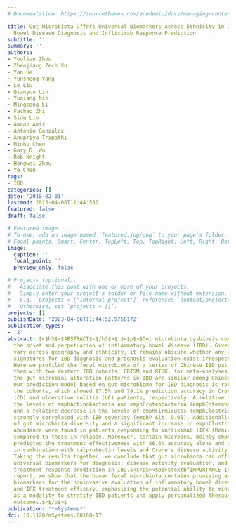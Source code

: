 ```yaml
---
# Documentation: https://sourcethemes.com/academic/docs/managing-content/

title: Gut Microbiota Offers Universal Biomarkers across Ethnicity in Inflammatory
  Bowel Disease Diagnosis and Infliximab Response Prediction
subtitle: ''
summary: ''
authors:
- Youlian Zhou
- Zhenjiang Zech Xu
- Yan He
- Yunsheng Yang
- Le Liu
- Qianyun Lin
- Yuqiang Nie
- Mingsong Li
- Fachao Zhi
- Side Liu
- Amnon Amir
- Antonio González
- Anupriya Tripathi
- Minhu Chen
- Gary D. Wu
- Rob Knight
- Hongwei Zhou
- Ye Chen
tags:
- IBD
categories: []
date: '2018-02-01'
lastmod: 2023-04-06T11:44:53Z
featured: false
draft: false

# Featured image
# To use, add an image named `featured.jpg/png` to your page's folder.
# Focal points: Smart, Center, TopLeft, Top, TopRight, Left, Right, BottomLeft, Bottom, BottomRight.
image:
  caption: ''
  focal_point: ''
  preview_only: false

# Projects (optional).
#   Associate this post with one or more of your projects.
#   Simply enter your project's folder or file name without extension.
#   E.g. `projects = ["internal-project"]` references `content/project/deep-learning/index.md`.
#   Otherwise, set `projects = []`.
projects: []
publishDate: '2023-04-06T11:44:52.975817Z'
publication_types:
- '2'
abstract: $<$h3$>$ABSTRACT$<$/h3$>$ $<$p$>$Gut microbiota dysbiosis contributes to
  the onset and perpetuation of inflammatory bowel disease (IBD). Given that gut microbiotas
  vary across geography and ethnicity, it remains obscure whether any universal microbial
  signatures for IBD diagnosis and prognosis evaluation exist irrespective of populations.
  Here we profiled the fecal microbiota of a series of Chinese IBD patients and combined
  them with two Western IBD cohorts, PRISM and RISK, for meta-analyses. We found that
  the gut microbial alteration patterns in IBD are similar among Chinese and Westerners.
  Our prediction model based on gut microbiome for IBD diagnosis is robust across
  the cohorts, which showed 87.5% and 79.1% prediction accuracy in Crohn's disease
  (CD) and ulcerative colitis (UC) patients, respectively. A relative increase in
  the levels of emphActinobacteria and emphProteobacteria (emphEnterobacteriaceae)
  and a relative decrease in the levels of emphFirmicutes (emphClostridiales) were
  strongly correlated with IBD severity (emphP &lt; 0.05). Additionally, restoration
  of gut microbiota diversity and a significant increase in emphClostridiales relative
  abundance were found in patients responding to infliximab (IFX [Remicade]) treatment
  compared to those in relapse. Moreover, certain microbes, mainly emphClostridiales,
  predicted the treatment effectiveness with 86.5% accuracy alone and 93.8% accuracy
  in combination with calprotectin levels and Crohn's disease activity index (CDAI).
  Taking the results together, we conclude that gut microbiota can offer a set of
  universal biomarkers for diagnosis, disease activity evaluation, and infliximab
  treatment response prediction in IBD.$<$/p$><$p$>$textbfIMPORTANCE In the present
  report, we show that the human fecal microbiota contains promising and universal
  biomarkers for the noninvasive evaluation of inflammatory bowel disease severity
  and IFX treatment efficacy, emphasizing the potential ability to mine the gut microbiota
  as a modality to stratify IBD patients and apply personalized therapy for optimal
  outcomes.$<$/p$>$
publication: '*mSystems*'
doi: 10.1128/mSystems.00188-17
---
```

